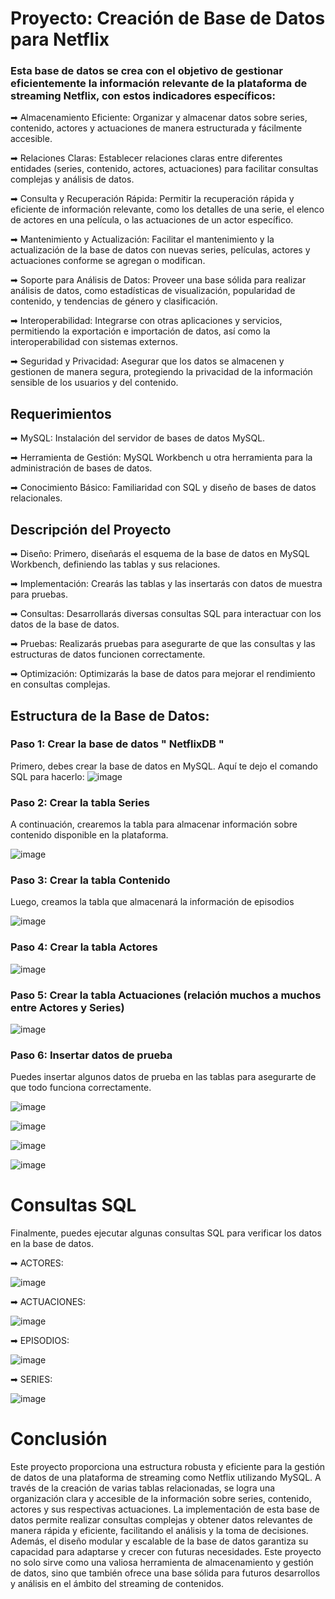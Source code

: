 
# Proyecto: Creación de Base de Datos para Netflix
### Esta base de datos se crea con el objetivo de gestionar eficientemente la información relevante de la plataforma de streaming Netflix, con estos indicadores específicos: 

 ➡ Almacenamiento Eficiente: Organizar y almacenar datos sobre series, contenido, actores y actuaciones de manera estructurada y fácilmente accesible.

 ➡ Relaciones Claras: Establecer relaciones claras entre diferentes entidades (series, contenido, actores, actuaciones) para facilitar consultas complejas y análisis de datos.

 ➡ Consulta y Recuperación Rápida: Permitir la recuperación rápida y eficiente de información relevante, como los detalles de una serie, el elenco de actores en una película, o las actuaciones de un actor específico.

 ➡ Mantenimiento y Actualización: Facilitar el mantenimiento y la actualización de la base de datos con nuevas series, películas, actores y actuaciones conforme se agregan o modifican.

 ➡ Soporte para Análisis de Datos: Proveer una base sólida para realizar análisis de datos, como estadísticas de visualización, popularidad de contenido, y tendencias de género y clasificación.

 ➡ Interoperabilidad: Integrarse con otras aplicaciones y servicios, permitiendo la exportación e importación de datos, así como la interoperabilidad con sistemas externos.

 ➡ Seguridad y Privacidad: Asegurar que los datos se almacenen y gestionen de manera segura, protegiendo la privacidad de la información sensible de los usuarios y del contenido.
## Requerimientos

➡ MySQL: Instalación del servidor de bases de datos MySQL.

➡ Herramienta de Gestión: MySQL Workbench u otra herramienta para la administración de bases de datos.

➡ Conocimiento Básico: Familiaridad con SQL y diseño de bases de datos relacionales.

## Descripción del Proyecto
➡ Diseño: Primero, diseñarás el esquema de la base de datos en MySQL Workbench, definiendo las tablas y sus relaciones.

➡ Implementación: Crearás las tablas y las insertarás con datos de muestra para pruebas.

➡ Consultas: Desarrollarás diversas consultas SQL para interactuar con los datos de la base de datos.

➡ Pruebas: Realizarás pruebas para asegurarte de que las consultas y las estructuras de datos funcionen correctamente.

➡ Optimización: Optimizarás la base de datos para mejorar el rendimiento en consultas complejas.

## Estructura de la Base de Datos:
### Paso 1: Crear la base de datos " NetflixDB "
Primero, debes crear la base de datos en MySQL. Aquí te dejo el comando SQL para hacerlo:
![image](https://github.com/user-attachments/assets/8c38cb94-25e5-4071-9e8f-d23c189666cc)

### Paso 2: Crear la tabla Series
A continuación, crearemos la tabla para almacenar información sobre contenido disponible en la plataforma.

![image](https://github.com/user-attachments/assets/f0629a56-27e7-4fe3-ac7d-9c31ff620c39)


### Paso 3: Crear la tabla Contenido
Luego, creamos la tabla que almacenará la información de episodios

![image](https://github.com/user-attachments/assets/5c2fbeed-333f-4872-b0ba-01949efe31fe)


### Paso 4: Crear la tabla Actores

![image](https://github.com/user-attachments/assets/29187e3a-05d2-42fb-9666-6a238073bbb2)

### Paso 5: Crear  la tabla Actuaciones (relación muchos a muchos entre Actores y Series)

![image](https://github.com/user-attachments/assets/4031507f-3229-450e-8452-879d670a032a)


### Paso 6: Insertar datos de prueba
Puedes insertar algunos datos de prueba en las tablas para asegurarte de que todo funciona correctamente.

![image](https://github.com/user-attachments/assets/5b8d4079-228d-4430-81a9-53bc88669e28)

![image](https://github.com/user-attachments/assets/38342e9e-0905-4f2d-b18c-3344d0c048df)

![image](https://github.com/user-attachments/assets/767136fb-535f-46f1-b68f-59f9f5a7505b)

![image](https://github.com/user-attachments/assets/6ae56657-0270-42e8-9ff1-0268184333e3)



# Consultas SQL
Finalmente, puedes ejecutar algunas consultas SQL para verificar los datos en la base de datos.

 ➡ ACTORES: 
 
 ![image](https://github.com/user-attachments/assets/acdf00be-6155-4891-ae97-0326d756f3e2)

 ➡ ACTUACIONES: 
 
 ![image](https://github.com/user-attachments/assets/c6f83df8-8a1f-4743-ae38-c713073ee7bb)

 ➡ EPISODIOS: 
 
 ![image](https://github.com/user-attachments/assets/4114ab0f-6973-427f-b9f7-9dc34cd05328)

 ➡ SERIES: 
 
 ![image](https://github.com/user-attachments/assets/80dfdf34-4c2e-41df-a9c2-1ca92d035bb6)

# Conclusión
Este proyecto proporciona una estructura robusta y eficiente para la gestión de datos de una plataforma de streaming como Netflix utilizando MySQL.
A través de la creación de varias tablas relacionadas, se logra una organización clara y accesible de la información sobre series, contenido, actores
y sus respectivas actuaciones. La implementación de esta base de datos permite realizar consultas complejas y obtener datos relevantes de manera rápida y eficiente, facilitando el análisis y la toma de decisiones. Además, el diseño modular y escalable de la base de datos garantiza su capacidad para adaptarse y crecer con futuras necesidades. Este proyecto no solo sirve como una valiosa herramienta de almacenamiento y gestión de datos, sino que también ofrece una base sólida para futuros desarrollos y análisis en el ámbito del streaming de contenidos.



